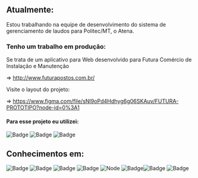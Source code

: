 
## Atualmente: 
  Estou trabalhando na equipe de desenvolvimento do sistema de gerenciamento de laudos para Politec/MT, o Atena.

### Tenho um trabalho em produção:
  Se trata de um aplicativo para Web desenvolvido para Futura Comércio de Instalação e Manutenção
  
=> http://www.futurapostos.com.br/

  Visite o layout do projeto:
  
=> https://www.figma.com/file/sNl9oPd4Hdhyg6g06SKAuv/FUTURA-PROTOTIPO?node-id=0%3A1

#### Para esse projeto eu utilizei:
![Badge](https://img.shields.io/badge/firebase-ffca28?style=for-the-badge&logo=firebase&logoColor=black) ![Badge](https://img.shields.io/badge/React-20232A?style=for-the-badge&logo=react&logoColor=61DAFB) ![Badge](https://img.shields.io/badge/styled--components-DB7093?style=for-the-badge&logo=styled-components&logoColor=white)

## Conhecimentos em:  

![Badge](https://img.shields.io/badge/HTML5-E34F26?style=for-the-badge&logo=html5&logoColor=white) ![Badge](https://img.shields.io/badge/CSS3-1572B6?style=for-the-badge&logo=css3&logoColor=white) ![Badge](https://img.shields.io/badge/JavaScript-323330?style=for-the-badge&logo=javascript&logoColor=F7DF1E) ![Badge](https://img.shields.io/badge/React-20232A?style=for-the-badge&logo=react&logoColor=61DAFB) ![Node](https://img.shields.io/badge/Node.js-339933?style=for-the-badge&logo=nodedotjs&logoColor=white) ![Badge](https://img.shields.io/badge/Material%20UI-007FFF?style=for-the-badge&logo=mui&logoColor=white)![Badge](https://img.shields.io/badge/firebase-ffca28?style=for-the-badge&logo=firebase&logoColor=black) ![Badge](https://img.shields.io/badge/styled--components-DB7093?style=for-the-badge&logo=styled-components&logoColor=white)
  
